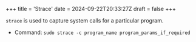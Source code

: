 +++
title = 'Strace'
date = 2024-09-22T20:33:27Z
draft = false
+++

`strace` is used to capture system calls for a particular program.
- Command: `sudo strace -c program_name program_params_if_required`
